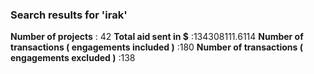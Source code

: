 ### Search results for '__irak__'
  __Number of projects__ : 42
  __Total aid sent in $__ :134308111.6114
  __Number of transactions ( engagements included )__ :180
  __Number of transactions ( engagements excluded )__ :138
  